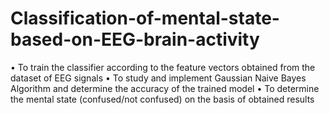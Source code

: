 # Classification-of-mental-state-based-on-EEG-brain-activity
•	To train the classifier according to the feature vectors obtained from the dataset of EEG signals
•	To study and implement Gaussian Naive Bayes Algorithm and determine the accuracy of the trained model
•	To determine the mental state (confused/not confused) on the basis of obtained results
